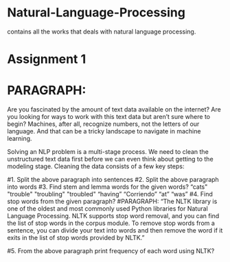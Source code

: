 # Natural-Language-Processing
contains all the works that deals with natural language processing.

# Assignment 1

# PARAGRAPH: <br>
Are  you  fascinated  by  the  amount  of  text  data  available  on  the  internet?  Are  you 
looking  for  ways  to  work  with  this  text  data  but  aren’t  sure  where  to  begin? 
Machines, after all, recognize numbers, not the letters of our language. And that can 
be a tricky landscape to navigate in machine learning.

Solving  an  NLP  problem  is  a  multi-stage  process.  We  need  to  clean  the  unstructured  text  data  first 
before we can even think about getting to the modeling stage. Cleaning the data consists of a few key 
steps:

#1. Split the above paragraph into sentences
#2. Split the above paragraph into words
#3. Find stem and lemma words for the given words?
“cats"
"trouble"
"troubling"
"troubled"
“having”
“Corriendo”
“at”
“was”
#4. Find stop words from the given paragraph?
#PARAGRAPH:
“The NLTK library  is  one  of  the  oldest  and  most  commonly  used  Python  libraries  for 
Natural Language Processing. NLTK supports stop word removal, and you can find the list 
of stop words in the  corpus  module. To remove stop words from a sentence, you can divide 
your text into words and then remove the word if it exits in the list of stop words provided 
by NLTK.”

#5. From the above paragraph print frequency of each word using NLTK?

